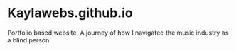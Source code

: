 # Kaylawebs.github.io
Portfolio based website, A journey of how I navigated the music industry as a blind person
